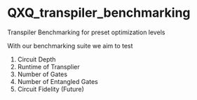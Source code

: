 # QXQ_transpiler_benchmarking
Transpiler Benchmarking for preset optimization levels

With our benchmarking suite we aim to test 
  1. Circuit Depth
  2. Runtime of Transplier
  3. Number of Gates
  4. Number of Entangled Gates
  5. Circuit Fidelity (Future)
